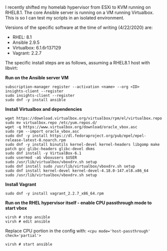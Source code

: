 I recently shifted my homelab hypervisor from ESXi to KVM running on RHEL8.1. The core Ansible server is running on a VM running Virtualbox. This is so I can test my scripts in an isolated environment.

Versions of the specific software at the time of writing (4/22/2020) are:
- RHEL: 8.1
- Ansible 2.9.5
- Virtualbox: 6.1.6r137129
- Vagrant: 2.2.7

The specific install steps are as follows, assuming a RHEL8.1 host with libvirt:

**Run on the Ansible server VM**
```systemctl enable --now cockpit.socket
subscription-manager register --activation <name> --org <ID>
insights-client --register
sudo insights-client --register
sudo dnf -y install ansible
```

**Install Virtualbox and dependencies**
```sudo dnf -y install binutils kernel-devel kernel-headers libgomp make patch gcc glibc-headers glibc-devel dkms
wget https://download.virtualbox.org/virtualbox/rpm/el/virtualbox.repo
sudo mv virtualbox.repo /etc/yum.repos.d/
wget -q https://www.virtualbox.org/download/oracle_vbox.asc
sudo rpm --import oracle_vbox.asc
sudo dnf -y install https://dl.fedoraproject.org/pub/epel/epel-release-latest-8.noarch.rpm
sudo dnf -y install binutils kernel-devel kernel-headers libgomp make patch gcc glibc-headers glibc-devel dkms
sudo dnf install -y VirtualBox-6.1
sudo usermod -aG vboxusers $USER
sudo /usr/lib/virtualbox/vboxdrv.sh setup
sudo dnf install sudo /usr/lib/virtualbox/vboxdrv.sh setup
sudo dnf install kernel-devel kernel-devel-4.18.0-147.el8.x86_64
sudo /usr/lib/virtualbox/vboxdrv.sh setup
```

**Install Vagrant**
```wget https://releases.hashicorp.com/vagrant/2.2.7/vagrant_2.2.7_x86_64.rpm
sudo dnf -y install vagrant_2.2.7_x86_64.rpm
```

**Run on the RHEL hypervisor itself - enable CPU passthrough mode to start vbox**
```virsh # list
virsh # stop ansible
virsh # edit ansible
```

Replace CPU portion in the config with:
	```<cpu mode='host-passthrough' check='partial'>```

```virsh # start ansible```
